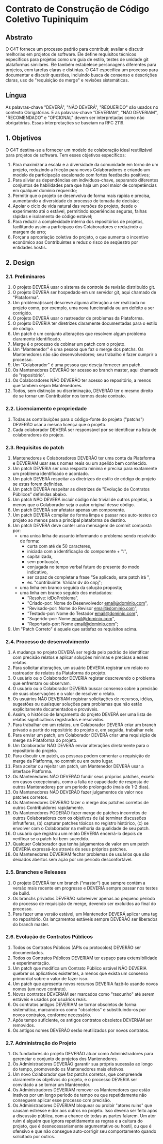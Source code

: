 # Contrato de Construção de Código Coletivo Tupiniquim 

## Abstrato
O C4T fornece um processo padrão para contribuir, avaliar e discutir melhorias em projetos de software. Ele define requisitos técnicos específicos para projetos como um guia de estilo, testes de unidade git plataformas similares. Ele também estabelece personagens diferentes para projetos, com tarefas claras e distintas. O C4T especifica um processo para documentar e discutir questões, incluindo busca de consenso e descrições claras, uso de "requisição de merge" e revisões sistemáticas.

## Língua
As palavras-chave "DEVERÁ", "NÃO DEVERÁ", "REQUERIDO" são usados no contexto Obrigatórias. E as palavras-chave "DEVERIAM", "NÃO DEVERIAM", "RECOMENDADO" e "OPCIONAL" devem ser interpretadas como não obrigatórias. Essas interpretações se baseiam na RFC 2119.

## 1. Objetivos
O C4T destina-se a fornecer um modelo de colaboração ideal reutilizável para projetos de software. Tem esses objetivos específicos:
1. Para maximizar a escala e a diversidade da comunidade em torno de um projeto, reduzindo a fricção para novos Colaboradores e criando um modelo de participação escalonado com fortes feedbacks positivos;
1. Para aliviar as dependências em indivíduos-chave, separando diferentes conjuntos de habilidades para que haja um pool maior de competências em qualquer domínio requerido;
1. Permitir que o projeto se desenvolva de forma mais rápida e precisa, aumentando a diversidade do processo de tomada de decisão;
1. Apoiar o ciclo de vida natural das versões do projeto, desde o experimento até o estável, permitindo experiências seguras, falhas rápidas e isolamento de código estável;
1. Para reduzir a complexidade interna dos repositórios de projetos, facilitando assim a participaço dos Colaboradores e reduzindo a margem de erro;
1. Forçar a apropriação coletiva do projeto, o que aumenta o incentivo econômico aos Contribuintes e reduz o risco de seqüestro por entidades hostis.

## 2. Design
### 2.1. Preliminares
1. O projeto DEVERÁ usar o sistema de controle de revisão distribuído git.
1. O projeto DEVERÁ ser hospedado em um servidor git, aqui chamado de "Plataforma".
1. Um problema(issue) descreve alguma alteração a ser realizada no projeto como, por exemplo, uma nova funcionalida ou um defeito a ser corrigido.
1. O projeto DEVERÁ usar o rastreador de problemas da Plataforma.
1. O projeto DEVERIA ter diretrizes claramente documentadas para o estilo de código.
1. Um patch é um conjunto alterações que resolvem algum problema claramente identificado.
1. Merge é o processo de cobinar um patch com o projeto.
1. Um "Mantenedor" é uma pessoa que faz o merge dos patchs. Os Mantenedores não são desenvolvedores; seu trabalho é fazer cumprir o processo.
1. Um "Colaborador" é uma pessoa que deseja fornecer um patch.
1. Os Mantenedores DEVERÃO ter acesso ao branch master, aqui chamado de "repositório".
1. Os Colaboradores NÃO DEVERÃO ter acesso ao repositório, a menos que também sejam Mantenedores.
1. Todos, sem distinção ou discriminação, DEVERÃO ter o mesmo direito de se tornar um Contribuidor nos termos deste contrato.

### 2.2. Licenciamento e propriedade
1. Todas as contribuições para o código-fonte do projeto ("patchs") DEVERÃO usar a mesma licença que o projeto.
1. Cada colaborador DEVERÁ ser responsável por se identificar na lista de colaboradores do projeto.

### 2.3. Requisitos do patch
1. Mantenedores e Colaboradores DEVERÃO ter uma conta da Plataforma e DEVERIAM usar seus nomes reais ou um apelido bem conhecido.
1. Um patch DEVERIA ser uma resposta mínima e precisa para exatamente um problema identificado e acordado.
1. Um patch DEVERÁ respeitar as diretrizes de estilo de código do projeto se estas forem definidas.
1. Um patch DEVERÁ respeitar as diretrizes de "Evolução de Contratos Públicos" definidas abaixo.
1. Um patch NÃO DEVERÁ incluir código não trivial de outros projetos, a menos que o Colaborador seja o autor original desse código.
1. Um patch DEVERÁ ser afetatar apenas um componente.
1. Um patch DEVERÁ compilar de forma limpa e passar nos auto-testes do projeto ao menos para a principal plataforma de destino.
1. Um patch DEVERÁ deve conter uma mensagem de commit composta por:
    - uma unica linha de assunto informando o problema sendo resolvido de forma:
      - curta com até de 50 caracteres,
      - iniciada com a identificação do componente + ":",
      - capitalizada,
      - sem pontuação,
      - conjugada no tempo verbal futuro do presente do modo indicativo,
      - ser capaz de completar a frase "Se aplicado, este patch irá <linha de assunto>",
      - ex. "contribuinte: Validar dv do cnpj";
    - uma linha em branco seguida da solução proposta;
    - uma linha em branco seguido dos metadados:
      - "Resolve: idDoProblema",
      - "Criado-por: Nome do Desenvolvedor <email@dominio.com>",
      - "Revisado-por: Nome do Revisor <email@dominio.com>",
      - "Testado-por: Nome do Testador <email@dominio.com>",
      - "Sugerido-por: Nome <email@dominio.com>",
      - "Reportado-por: Nome <email@dominio.com>";
1. Um "Patch Correto" é aquele que satisfaz os requisitos acima.

### 2.4. Processo de desenvolvimento
1. A mudança no projeto DEVERÁ ser regida pelo padrão de identificar com precisão relatos e aplicar soluções mínimas e precisas a esses relatos.
1. Para solicitar alterações, um usuário DEVERIA registrar um relato no rastreador de relatos da Plataforma do projeto.
1. O usuário ou o Colaborador DEVERIA registar descrevendo o problema que enfrentam ou observam.
1. O usuário ou o Colaborador DEVERIA buscar consenso sobre a precisão de suas observações e o valor de resolver o relato.
1. Os usuários NÃO DEVERIAM registrar solicitações de recursos, idéias, sugestões ou quaisquer soluções para problemas que não estão explicitamente documentados e prováveis.
1. Assim, o histórico de lançamento do projeto DEVERÁ ser uma lista de relatos significativos registrados e resolvidos.
1. Para trabalhar em um relatos, um Colaborador DEVERÁ criar um branch privado a partir do repositório do projeto e, em seguida, trabalhar nele.
1. Para enviar um patch, um Colaborador DEVERÁ criar uma requisição de merge na Plataforma do projeto.
1. Um Colaborador NÃO DEVERÁ enviar alterações diretamente para o repositório do projeto.
1. Para discutir um patch, as pessoas podem comentar a requisição de merge da Platforma, no commit ou em outro lugar.
1. Para aceitar ou rejeitar um patch, um Mantenedor DEVERÁ usar a interface Platforma.
1. Os Mantenedores NÃO DEVERÃO fundir seus próprios patches, exceto em casos excepcionais, como a falta de capacidade de resposta de outros Mantenedores por um período prolongado (mais de 1-2 dias).
1. Os Mantenedores NÃO DEVERÃO fazer julgamentos de valor nos patches corretos.
1. Os Mantenedores DEVERÃO fazer o merge dos patches corretos de outros Contribuidores rapidamente.
1. Os Mantenedores PODERÃO fazer merge de patches incorretos de outros Colaboradores com os objetivos de (a) terminar discussões infrutíferas, (b) capturar patches tóxicos no registro histórico, (c) se envolver com o Colaborador na melhoria da qualidade de seu patch.
1. O usuário que registrou um relato DEVERIA encerrá-lo depois de verificar se o patch foi bem-sucedido.
1. Qualquer Colaborador que tenha julgamentos de valor em um patch DEVERIA expressá-los através de seus próprios patches.
1. Os Mantenedores DEVERIAM fechar problemas de usuários que são deixados abertos sem ação por um período desconfortável.

### 2.5. Branches e Releases
1. O projeto DEVERÁ ter um branch ("master") que sempre contém a versão mais recente em progresso e DEVERIA sempre passar nos testes de build.
1. Os branchs privados DEVERÃO sobreviver apenas ao pequeno período do processo de requisição de merge, devendo ser excluídos ao final do processo. 
1. Para fazer uma versão estável, um Mantenedor DEVERÁ aplicar uma tag no repositório. Os lançamentos estáveis sempre DEVERÃO ser liberados do branch master.

### 2.6. Evolução de Contratos Públicos
1. Todos os Contratos Públicos (APIs ou protocolos) DEVERÃO ser documentados.
1. Todos os Contratos Públicos DEVERIAM ter espaço para extensibilidade e experimentação.
1. Um patch que modifica um Contrato Público estável NÃO DEVERIA quebrar os aplicativos existentes, a menos que exista um consenso primordial sobre o valor de fazer isso.
1. Um patch que apresenta novos recursos DEVERIA fazê-lo usando novos nomes (um novo contrato).
1. Novos contratos DEVERIAM ser marcados como "rascunho" até serem estáveis e usados por usuários reais.
1. Os contratos antigos DEVERIAM se tornar obsoletos de forma sistemática, marcando-os como "obsoletos" e substituindo-os por novos contratos, conforme necessário.
1. Após tempo suficiente, os antigos contratos obsoletos DEVERIAM ser removidos.
1. Os antigos nomes DEVERÃO serão reutilizados por novos contratos.

### 2.7. Administração do Projeto
1. Os fundadores do projeto DEVERÃO atuar como Administradores para gerenciar o conjunto de projetos dos Mantenedores.
1. Os Administradores DEVERÃO garantir sua própria sucessão ao longo do tempo, promovendo os Mantenedores mais efetivos.
1. Um novo Colaborador que faz patchs corretos, que compreende claramente os objetivos do projeto, e o processo DEVERIA ser convidado a se tornar um Mantenedor.
1. Os Administradores DEVERIAM remover os Mantenedores que estão inativos por um longo período de tempo ou que repetidamente não conseguem aplicar esse processo com precisão.
1. Os Administradores DEVERIAM bloquear ou proibir "atores ruins" que causam estresse e dor aos outros no projeto. Isso deveria ser feito após a discussão pública, com a chance de todas as partes falarem. Um ator ruim é alguém que ignora repetidamente as regras e a cultura do projeto, que é desnecessariamente argumentativo ou hostil, ou que é ofensivo e que não consegue auto-corrigir seu comportamento quando solicitado por outros.
